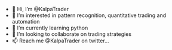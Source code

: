 - 👋 Hi, I’m @KalpaTrader
- 👀 I’m interested in pattern recognition, quantitative trading and automation
- 🌱 I’m currently learning python
- 💞️ I’m looking to collaborate on trading strategies
- 📫 Reach me @KalpaTrader on twitter...

<!---
KalpaTrader/KalpaTrader is a ✨ special ✨ repository because its `README.md` (this file) appears on your GitHub profile.
You can click the Preview link to take a look at your changes.
--->

